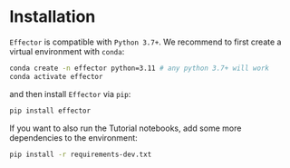 # Installation

`Effector` is compatible with `Python 3.7+`. We recommend to first create a virtual environment with `conda`:

```bash
conda create -n effector python=3.11 # any python 3.7+ will work
conda activate effector
```

and then install `Effector` via `pip`:

```bash
pip install effector
```

If you want to also run the Tutorial notebooks, add some more dependencies to the environment:

```bash
pip install -r requirements-dev.txt
```
